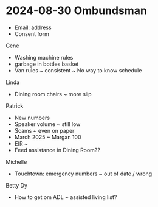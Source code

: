 # 2024-08-30 Ombundsman

* Email: address
* Consent form

Gene

* Washing machine rules
* garbage in bottles basket
* Van rules ~ consistent ~ No way to know schedule

Linda

* Dining room chairs ~ more slip

Patrick

* New numbers
* Speaker volume ~ still low
* Scams ~ even on paper
* March 2025 ~ Margan 100
* EIR ~
* Feed assistance in Dining Room??


Michelle

* Touchtown: emergency numbers ~ out of date / wrong

Betty Dy

* How to get om ADL ~ assisted living list?
